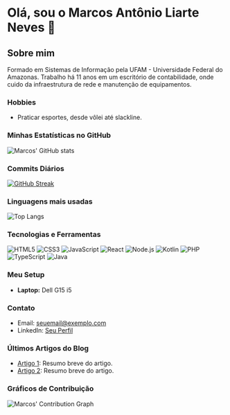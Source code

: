 # Olá, sou o Marcos Antônio Liarte Neves 👋

## Sobre mim

Formado em Sistemas de Informação pela UFAM - Universidade Federal do Amazonas. Trabalho há 11 anos em um escritório de contabilidade, onde cuido da infraestrutura de rede e manutenção de equipamentos.

### Hobbies

- Praticar esportes, desde vôlei até slackline.

### Minhas Estatísticas no GitHub

![Marcos' GitHub stats](https://github-readme-stats.vercel.app/api?username=marcosliarte&show_icons=true&theme=radical)

### Commits Diários

[![GitHub Streak](https://streak-stats.demolab.com?user=marcosliarte&theme=radical)](https://git.io/streak-stats)

### Linguagens mais usadas

![Top Langs](https://github-readme-stats.vercel.app/api/top-langs/?username=marcosliarte&layout=compact)

### Tecnologias e Ferramentas

![HTML5](https://img.shields.io/badge/-HTML5-E34F26?style=flat-square&logo=html5&logoColor=white)
![CSS3](https://img.shields.io/badge/-CSS3-1572B6?style=flat-square&logo=css3)
![JavaScript](https://img.shields.io/badge/-JavaScript-F7DF1E?style=flat-square&logo=javascript&logoColor=black)
![React](https://img.shields.io/badge/-React-61DAFB?style=flat-square&logo=react&logoColor=black)
![Node.js](https://img.shields.io/badge/-Node.js-339933?style=flat-square&logo=node.js&logoColor=white)
![Kotlin](https://img.shields.io/badge/-Kotlin-0095D5?style=flat-square&logo=kotlin&logoColor=white)
![PHP](https://img.shields.io/badge/-PHP-777BB4?style=flat-square&logo=php&logoColor=white)
![TypeScript](https://img.shields.io/badge/-TypeScript-3178C6?style=flat-square&logo=typescript&logoColor=white)
![Java](https://img.shields.io/badge/-Java-007396?style=flat-square&logo=java&logoColor=white)

### Meu Setup

- **Laptop:** Dell G15 i5

### Contato

- Email: [seuemail@exemplo.com](mailto:seuemail@exemplo.com)
- LinkedIn: [Seu Perfil](https://www.linkedin.com/in/seu-perfil)

### Últimos Artigos do Blog

- [Artigo 1](https://seublog.com/artigo1): Resumo breve do artigo.
- [Artigo 2](https://seublog.com/artigo2): Resumo breve do artigo.

### Gráficos de Contribuição

![Marcos' Contribution Graph](https://activity-graph.herokuapp.com/graph?username=marcosliarte&theme=react-dark)
